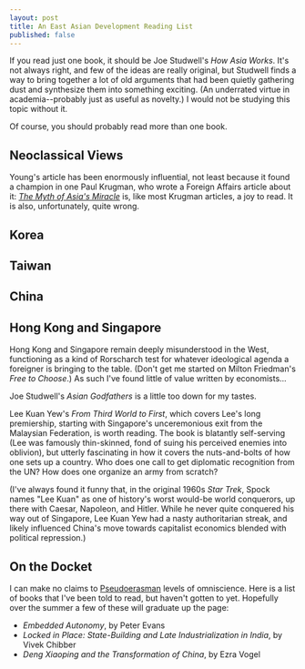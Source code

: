 ```yaml
---
layout: post
title: An East Asian Development Reading List
published: false
---
```



If you read just one book, it should be Joe Studwell's _How Asia Works_. It's not always right, and few of the ideas are really original, but Studwell finds a way to bring together a lot of old arguments that had been quietly gathering dust and synthesize them into something exciting. (An underrated virtue in academia--probably just as useful as novelty.) I would not be studying this topic without it.

Of course, you should probably read more than one book. 

## Neoclassical Views

Young's article has been enormously influential, not least because it found a champion in one Paul Krugman, who wrote a Foreign Affairs article about it: [_The Myth of Asia's Miracle_](https://www.foreignaffairs.com/articles/asia/1994-11-01/myth-asias-miracle) is, like most Krugman articles, a joy to read. It is also, unfortunately, quite wrong.



## Korea

## Taiwan

## China

## Hong Kong and Singapore

Hong Kong and Singapore remain deeply misunderstood in the West, functioning as a kind of Rorscharch test for whatever ideological agenda a foreigner is bringing to the table. (Don't get me started on Milton Friedman's _Free to Choose_.) As such I've found little of value written by economists...

Joe Studwell's _Asian Godfathers_ is a little too down for my tastes.

Lee Kuan Yew's _From Third World to First_, which covers Lee's long premiership, starting with Singapore's unceremonious exit from the Malaysian Federation, is worth reading. The book is blatantly self-serving (Lee was famously thin-skinned, fond of suing his perceived enemies into oblivion), but utterly fascinating in how it covers the nuts-and-bolts of how one sets up a country.  Who does one call to get diplomatic recognition from the UN? How does one organize an army from scratch?

(I've always found it funny that, in the original 1960s _Star Trek_, Spock names "Lee Kuan" as one of history's worst would-be world conquerors, up there with Caesar, Napoleon, and Hitler. While he never quite conquered his way out of Singapore, Lee Kuan Yew had a nasty authoritarian streak, and likely influenced China's move towards capitalist economics blended with political repression.)




## On the Docket

I can make no claims to [Pseudoerasman](https://pseudoerasmus.com/) levels of omniscience. Here is a list of books that I've been told to read, but haven't gotten to yet. Hopefully over the summer a few of these will graduate up the page:

* _Embedded Autonomy_, by Peter Evans
* _Locked in Place: State-Building and Late Industrialization in India_, by Vivek Chibber
* _Deng Xiaoping and the Transformation of China_, by Ezra Vogel